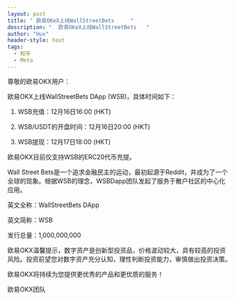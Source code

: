 ```yaml
---
layout: post
title: " 欧易OKeX上线WallStreetBets     "
description: "  欧易OKeX上线WallStreetBets   "
author: "Hux"
header-style: text
tags:
  - 知乎
  - Meta
---
```


尊敬的欧易OKX用户：

欧易OKX上线WallStreetBets DApp (WSB)，具体时间如下：

1. WSB充值：12月16日16:00 (HKT)

2. WSB/USDT的开盘时间：12月16日20:00 (HKT)

3. WSB提现：12月17日18:00 (HKT)

欧易OKX目前仅支持WSB的ERC20代币充提。

Wall Street Bets是一个追求金融民主的运动，最初起源于Reddit，并成为了一个全球的现象。根据WSB的理念，WSBDapp团队发起了服务于散户社区的中心化应用。

英文全称：WallStreetBets DApp

英文简称：WSB

发行总量：1,000,000,000

欧易OKX温馨提示，数字资产是创新型投资品，价格波动较大，具有较高的投资风险。投资前望您对数字资产充分认知，理性判断投资能力，审慎做出投资决策。

欧易OKX将持续为您提供更优秀的产品和更优质的服务！ 

欧易OKX团队
